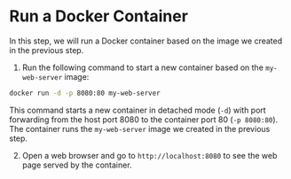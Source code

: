 # Run a Docker Container

In this step, we will run a Docker container based on the image we created in the previous step.

1. Run the following command to start a new container based on the `my-web-server` image:

```bash
docker run -d -p 8080:80 my-web-server
```

This command starts a new container in detached mode (`-d`) with port forwarding from the host port 8080 to the container port 80 (`-p 8080:80`). The container runs the `my-web-server` image we created in the previous step.

2. Open a web browser and go to `http://localhost:8080` to see the web page served by the container.
